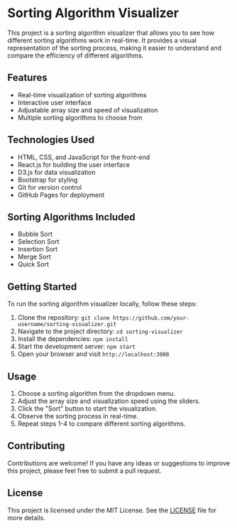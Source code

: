 # Sorting Algorithm Visualizer

This project is a sorting algorithm visualizer that allows you to see how different sorting algorithms work in real-time. It provides a visual representation of the sorting process, making it easier to understand and compare the efficiency of different algorithms.

## Features

- Real-time visualization of sorting algorithms
- Interactive user interface
- Adjustable array size and speed of visualization
- Multiple sorting algorithms to choose from

## Technologies Used

- HTML, CSS, and JavaScript for the front-end
- React.js for building the user interface
- D3.js for data visualization
- Bootstrap for styling
- Git for version control
- GitHub Pages for deployment

## Sorting Algorithms Included

- Bubble Sort
- Selection Sort
- Insertion Sort
- Merge Sort
- Quick Sort

## Getting Started

To run the sorting algorithm visualizer locally, follow these steps:

1. Clone the repository: `git clone https://github.com/your-username/sorting-visualizer.git`
2. Navigate to the project directory: `cd sorting-visualizer`
3. Install the dependencies: `npm install`
4. Start the development server: `npm start`
5. Open your browser and visit `http://localhost:3000`

## Usage

1. Choose a sorting algorithm from the dropdown menu.
2. Adjust the array size and visualization speed using the sliders.
3. Click the "Sort" button to start the visualization.
4. Observe the sorting process in real-time.
5. Repeat steps 1-4 to compare different sorting algorithms.

## Contributing

Contributions are welcome! If you have any ideas or suggestions to improve this project, please feel free to submit a pull request.

## License

This project is licensed under the MIT License. See the [LICENSE](LICENSE) file for more details.
